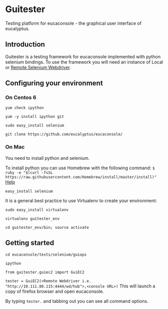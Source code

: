 # Guitester
Testing platform for eucaconsole - the graphical user interface of eucalyptus. 

## Introduction

Guitester is a testing framework for eucaconsole implemented with python selenium bindings. To use the framework you will need an instance of Local or [Remote Selenium Webdriver](https://github.com/eucalyptus/eucaconsole/wiki/Setting-up-Remote-Selenium-Webdriver,-VNC-server-and-Firefox-on-Centos-6).


## Configuring your environment

### On Centos 6

`yum check ipython`

 `yum -y install ipython git`

 `sudo easy_install selenium`

 `git clone https://github.com/eucalyptus/eucaconsole/`

### On Mac

You need to install python and selenium. 

To install python you can use Homebrew with the following command:
`$ ruby -e "$(curl -fsSL https://raw.githubusercontent.com/Homebrew/install/master/install)" `
[Help](http://docs.python-guide.org/en/latest/starting/install/osx/)

`easy_install selenium`

It is a general best practice to use Virtualenv to create your environment:

`sudo easy_install virtualenv`

`virtualenv guitester_env`

`cd guitester_env/bin; source activate`





## Getting started

`cd eucaconsole/tests/selenium/guiops`

`ipython`

`from guitester.guiec2 import GuiEC2`

`tester = GuiEC2(<Remote Webdriver i.e. "http://10.111.80.115:4444/wd/hub">,<console URL>)`
This will launch a copy of firefox browser and open eucaconsole.

By typing `tester.` and tabbing out you can see all command options.
